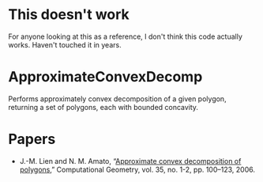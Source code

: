 # This doesn't work
For anyone looking at this as a reference, I don't think this code actually works. Haven't touched it in years.

# ApproximateConvexDecomp

Performs approximately convex decomposition of a given polygon, returning a set of polygons, each with bounded concavity.

# Papers
* J.-M. Lien and N. M. Amato, “[Approximate convex decomposition of polygons](https://www.sciencedirect.com/science/article/pii/S0925772105001008),” Computational Geometry, vol. 35, no. 1-2, pp. 100–123, 2006.



